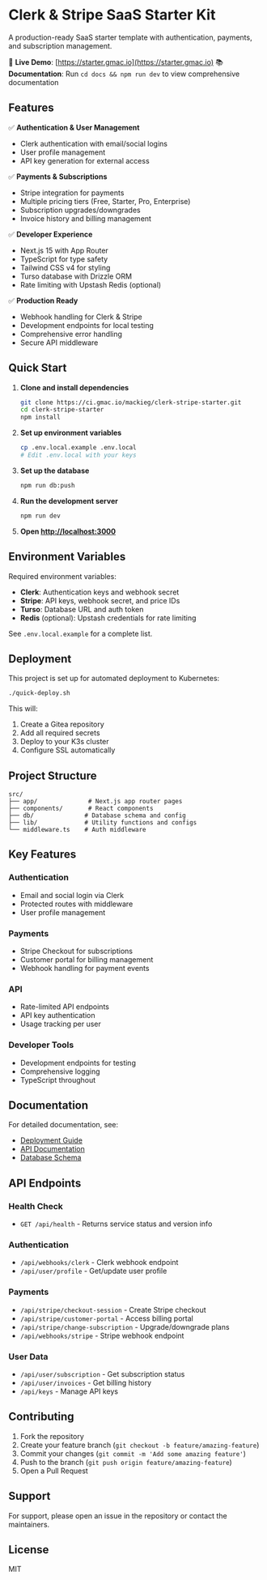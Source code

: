 # Clerk & Stripe SaaS Starter Kit

A production-ready SaaS starter template with authentication, payments, and subscription management.

🚀 **Live Demo**: [https://starter.gmac.io](https://starter.gmac.io)
📚 **Documentation**: Run `cd docs && npm run dev` to view comprehensive documentation

## Features

✅ **Authentication & User Management**
- Clerk authentication with email/social logins
- User profile management
- API key generation for external access

✅ **Payments & Subscriptions**
- Stripe integration for payments
- Multiple pricing tiers (Free, Starter, Pro, Enterprise)
- Subscription upgrades/downgrades
- Invoice history and billing management

✅ **Developer Experience**
- Next.js 15 with App Router
- TypeScript for type safety
- Tailwind CSS v4 for styling
- Turso database with Drizzle ORM
- Rate limiting with Upstash Redis (optional)

✅ **Production Ready**
- Webhook handling for Clerk & Stripe
- Development endpoints for local testing
- Comprehensive error handling
- Secure API middleware

## Quick Start

1. **Clone and install dependencies**
   ```bash
   git clone https://ci.gmac.io/mackieg/clerk-stripe-starter.git
   cd clerk-stripe-starter
   npm install
   ```

2. **Set up environment variables**
   ```bash
   cp .env.local.example .env.local
   # Edit .env.local with your keys
   ```

3. **Set up the database**
   ```bash
   npm run db:push
   ```

4. **Run the development server**
   ```bash
   npm run dev
   ```

5. **Open [http://localhost:3000](http://localhost:3000)**

## Environment Variables

Required environment variables:
- **Clerk**: Authentication keys and webhook secret
- **Stripe**: API keys, webhook secret, and price IDs
- **Turso**: Database URL and auth token
- **Redis** (optional): Upstash credentials for rate limiting

See `.env.local.example` for a complete list.

## Deployment

This project is set up for automated deployment to Kubernetes:

```bash
./quick-deploy.sh
```

This will:
1. Create a Gitea repository
2. Add all required secrets
3. Deploy to your K3s cluster
4. Configure SSL automatically

## Project Structure

```
src/
├── app/              # Next.js app router pages
├── components/       # React components
├── db/              # Database schema and config
├── lib/             # Utility functions and configs
└── middleware.ts    # Auth middleware
```

## Key Features

### Authentication
- Email and social login via Clerk
- Protected routes with middleware
- User profile management

### Payments
- Stripe Checkout for subscriptions
- Customer portal for billing management
- Webhook handling for payment events

### API
- Rate-limited API endpoints
- API key authentication
- Usage tracking per user

### Developer Tools
- Development endpoints for testing
- Comprehensive logging
- TypeScript throughout

## Documentation

For detailed documentation, see:
- [Deployment Guide](./DEPLOYMENT.md)
- [API Documentation](./src/app/api/README.md)
- [Database Schema](./src/db/schema.ts)

## API Endpoints

### Health Check
- `GET /api/health` - Returns service status and version info

### Authentication
- `/api/webhooks/clerk` - Clerk webhook endpoint
- `/api/user/profile` - Get/update user profile

### Payments
- `/api/stripe/checkout-session` - Create Stripe checkout
- `/api/stripe/customer-portal` - Access billing portal
- `/api/stripe/change-subscription` - Upgrade/downgrade plans
- `/api/webhooks/stripe` - Stripe webhook endpoint

### User Data
- `/api/user/subscription` - Get subscription status
- `/api/user/invoices` - Get billing history
- `/api/keys` - Manage API keys

## Contributing

1. Fork the repository
2. Create your feature branch (`git checkout -b feature/amazing-feature`)
3. Commit your changes (`git commit -m 'Add some amazing feature'`)
4. Push to the branch (`git push origin feature/amazing-feature`)
5. Open a Pull Request

## Support

For support, please open an issue in the repository or contact the maintainers.

## License

MIT